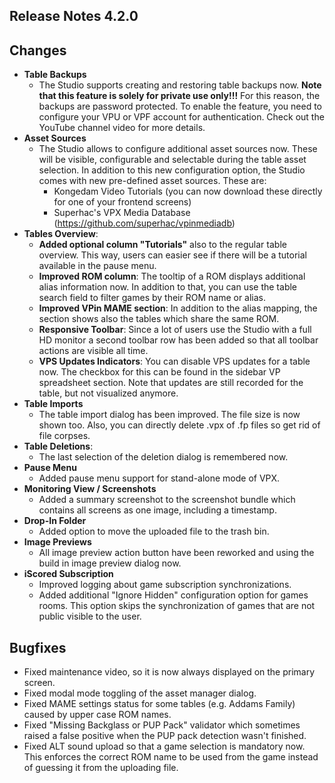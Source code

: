 ## Release Notes 4.2.0

## Changes
- **Table Backups**
  - The Studio supports creating and restoring table backups now. **Note that this feature is solely for private use only!!!** For this reason, the backups are password protected. To enable the feature, you need to configure your VPU or VPF account for authentication. Check out the YouTube channel video for more details.
- **Asset Sources**
  - The Studio allows to configure additional asset sources now. These will be visible, configurable and selectable during the table asset selection. In addition to this new configuration option, the Studio comes with new pre-defined asset sources. These are:
    - Kongedam Video Tutorials (you can now download these directly for one of your frontend screens)
    - Superhac's VPX Media Database (https://github.com/superhac/vpinmediadb)
- **Tables Overview**:
  - **Added optional column "Tutorials"** also to the regular table overview. This way, users can easier see if there will be a tutorial available in the pause menu.
  - **Improved ROM column**: The tooltip of a ROM displays additional alias information now. In addition to that, you can use the table search field to filter games by their ROM name or alias.
  - **Improved VPin MAME section**: In addition to the alias mapping, the section shows also the tables which share the same ROM.
  - **Responsive Toolbar**: Since a lot of users use the Studio with a full HD monitor a second toolbar row has been added so that all toolbar actions are visible all time.
  - **VPS Updates Indicators**: You can disable VPS updates for a table now. The checkbox for this can be found in the sidebar VP spreadsheet section. Note that updates are still recorded for the table, but not visualized anymore.
- **Table Imports**
  - The table import dialog has been improved. The file size is now shown too. Also, you can directly delete .vpx of .fp files so get rid of file corpses.
- **Table Deletions**:
  - The last selection of the deletion dialog is remembered now.
- **Pause Menu**
  - Added pause menu support for stand-alone mode of VPX.
- **Monitoring View / Screenshots**
  - Added a summary screenshot to the screenshot bundle which contains all screens as one image, including a timestamp.
- **Drop-In Folder**
  - Added option to move the uploaded file to the trash bin.
- **Image Previews**
  - All image preview action button have been reworked and using the build in image preview dialog now.
- **iScored Subscription**
  - Improved logging about game subscription synchronizations.
  - Added additional "Ignore Hidden" configuration option for games rooms. This option skips the synchronization of games that are not public visible to the user.

## Bugfixes

- Fixed maintenance video, so it is now always displayed on the primary screen.
- Fixed modal mode toggling of the asset manager dialog.
- Fixed MAME settings status for some tables (e.g. Addams Family) caused by upper case ROM names.
- Fixed "Missing Backglass or PUP Pack" validator which sometimes raised a false positive when the PUP pack detection wasn't finished.
- Fixed ALT sound upload so that a game selection is mandatory now. This enforces the correct ROM name to be used from the game instead of guessing it from the uploading file.


